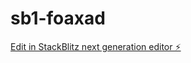 # sb1-foaxad

[Edit in StackBlitz next generation editor ⚡️](https://stackblitz.com/~/github.com/kaneda7144/sb1-foaxad)